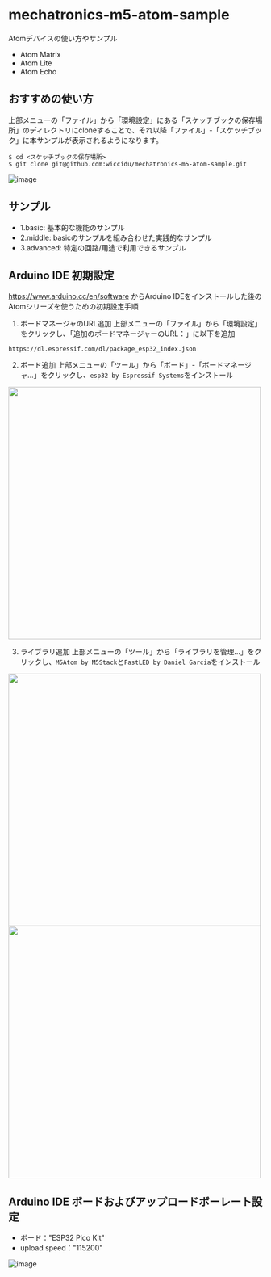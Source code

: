 # mechatronics-m5-atom-sample
Atomデバイスの使い方やサンプル
- Atom Matrix
- Atom Lite
- Atom Echo

## おすすめの使い方
上部メニューの「ファイル」から「環境設定」にある「スケッチブックの保存場所」のディレクトリにcloneすることで、それ以降「ファイル」-「スケッチブック」に本サンプルが表示されるようになります。
```
$ cd <スケッチブックの保存場所>
$ git clone git@github.com:wiccidu/mechatronics-m5-atom-sample.git
```
![image](https://user-images.githubusercontent.com/74119351/183296769-3933d25b-b98c-4778-a91c-7e5ec0bb6eaf.png)

## サンプル
- 1.basic: 基本的な機能のサンプル
- 2.middle: basicのサンプルを組み合わせた実践的なサンプル
- 3.advanced: 特定の回路/用途で利用できるサンプル

## Arduino IDE 初期設定
https://www.arduino.cc/en/software からArduino IDEをインストールした後のAtomシリーズを使うための初期設定手順

1. ボードマネージャのURL追加
上部メニューの「ファイル」から「環境設定」をクリックし、「追加のボードマネージャーのURL：」に以下を追加
```
https://dl.espressif.com/dl/package_esp32_index.json
```

2. ボード追加
上部メニューの「ツール」から「ボード」-「ボードマネージャ...」をクリックし、`esp32 by Espressif Systems`をインストール

<img src="https://user-images.githubusercontent.com/74119351/183291206-aee2fc80-8ea9-46dd-831c-fb68019591af.png" width="500px">

3. ライブラリ追加
上部メニューの「ツール」から「ライブラリを管理...」をクリックし、`M5Atom by M5Stack`と`FastLED by Daniel Garcia`をインストール

<img src="https://user-images.githubusercontent.com/74119351/183291247-3191c2d9-7a51-40a3-95ff-57a509f884a1.png" width="500px">

<img src="https://user-images.githubusercontent.com/74119351/183291272-f9950ed7-2047-4db5-b60f-a233c23163e6.png" width="500px">

## Arduino IDE ボードおよびアップロードボーレート設定
- ボード："ESP32 Pico Kit"
- upload speed："115200"

![image](https://user-images.githubusercontent.com/74119351/183291142-f84b3356-4e6a-4540-8440-052f2b396c9b.png)
